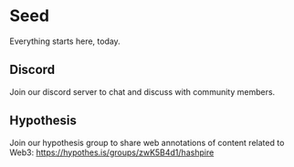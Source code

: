 # Seed

Everything starts here, today.

## Discord

Join our discord server to chat and discuss with community members.

## Hypothesis

Join our hypothesis group to share web annotations of content related to Web3: <https://hypothes.is/groups/zwK5B4d1/hashpire>
